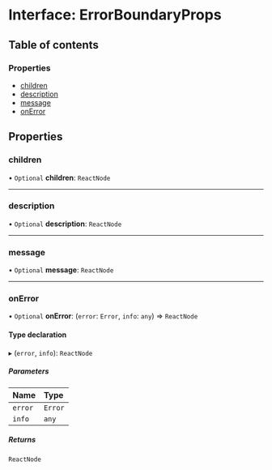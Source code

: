 # Interface: ErrorBoundaryProps

## Table of contents

### Properties

- [children](ErrorBoundaryProps.md#children)
- [description](ErrorBoundaryProps.md#description)
- [message](ErrorBoundaryProps.md#message)
- [onError](ErrorBoundaryProps.md#onerror)

## Properties

### children

• `Optional` **children**: `ReactNode`

___

### description

• `Optional` **description**: `ReactNode`

___

### message

• `Optional` **message**: `ReactNode`

___

### onError

• `Optional` **onError**: (`error`: `Error`, `info`: `any`) => `ReactNode`

#### Type declaration

▸ (`error`, `info`): `ReactNode`

##### Parameters

| Name | Type |
| :------ | :------ |
| `error` | `Error` |
| `info` | `any` |

##### Returns

`ReactNode`
